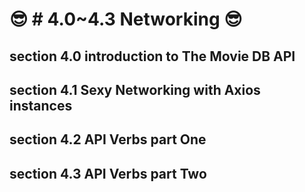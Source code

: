 # 😎 # 4.0~4.3 Networking 😎

## section 4.0 introduction to The Movie DB API

## section 4.1 Sexy Networking with Axios instances

## section 4.2 API Verbs part One

## section 4.3 API Verbs part Two
